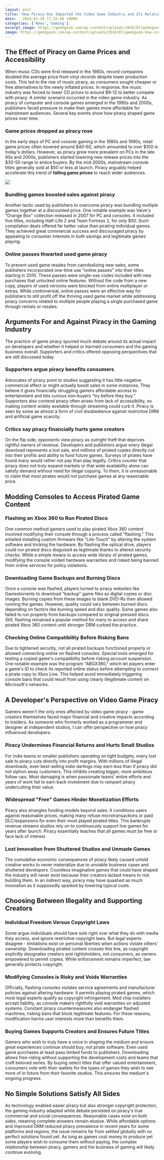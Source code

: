 ```yaml
---
layout: post
title: "How Piracy Has Impacted the Video Game Industry and Its Relationship with Gamers"
date:   2024-01-20 17:25:48 +0000
categories: ['News','Gaming']
excerpt_image: https://geekgasm.com/wp-content/uploads/2018/07/geekgasm-how-video-game-piracy-has-fallen.jpg
image: https://geekgasm.com/wp-content/uploads/2018/07/geekgasm-how-video-game-piracy-has-fallen.jpg
---
```


## The Effect of Piracy on Game Prices and Accessibility
When music CDs were first released in the 1980s, record companies doubled the average price from vinyl records despite lower production costs. This led to the rise of music piracy, as consumers sought cheaper or free alternatives to the newly inflated prices. In response, the music industry was forced to lower CD prices to around $9-12 to better compete with piracy. A similar scenario occurred in the video game industry. As piracy of computer and console games emerged in the 1990s and 2000s, publishers faced pressure to make their games more affordable for mainstream audiences. Several key events show how piracy shaped game prices over time. 
### **Game prices dropped as piracy rose** 
In the early days of PC and console gaming in the 1980s and 1990s, retail game prices often hovered around $40-60, which amounted to over $100 in today's dollars. However, as piracy grew more prevalent on PCs in the late 90s and 2000s, publishers started lowering new release prices into the $30-50 range to entice buyers. By the mid-2000s, mainstream console titles generally sold at $50 or less at launch. Piracy arguably helped accelerate this trend of **falling game prices** to reach wider audiences.

![](https://geekgasm.com/wp-content/uploads/2018/07/geekgasm-how-video-game-piracy-has-fallen.jpg)
### **Bundling games boosted sales against piracy**  
Another tactic used by publishers to overcome piracy was bundling multiple games together at a discounted price. One notable example was Valve's "Orange Box" collection released in 2007 for PC and consoles. It included five titles, including Half-Life 2 and Team Fortress 2, for only $50. Such compilation deals offered far better value than pirating individual games. They achieved great commercial success and discouraged piracy by appealing to consumer interests in both savings and legitimate games playing.
### **Online passes thwarted used game piracy**
To prevent used game resales from cannibalizing new sales, some publishers incorporated one-time use "online passes" into their titles starting in 2010. These passes were single-use codes included with new purchases that unlocked online features. Without the code from a new copy, players of used versions were blocked from online multiplayer or extras. While controversial, online passes were an effective way for publishers to still profit off the thriving used game market while addressing piracy concerns related to multiple people playing a single purchased game through rentals or resales.
## Arguments For and Against Piracy in the Gaming Industry
The practice of game piracy spurred much debate around its actual impact on developers and whether it helped or harmed consumers and the gaming business overall. Supporters and critics offered opposing perspectives that are still discussed today.
### **Supporters argue piracy benefits consumers**  
Advocates of piracy point to studies suggesting it has little negative commercial effect or might actually boost sales in some instances. They believe it gives financially struggling gamers affordable access to entertainment and lets curious non-buyers "try before they buy." Supporters also contend piracy often arises from lack of accessibility, so making content widely available through streaming could curb it. Piracy is seen by some as almost a form of civil disobedience against restrictive DRM and artificial game scarcity.
### **Critics say piracy financially hurts game creators**  
On the flip side, opponents view piracy as outright theft that deprives rightful owners of revenue. Developers and publishers argue every illegal download represents a lost sale, and millions of pirated copies directly cut into their profits and ability to fund future games. Surveys of pirates have found many would rather not pay than play legally. Critics counter that piracy does not truly expand markets or that wide availability alone can satisfy demand without need for illegal copying. To them, it is unreasonable to claim that most pirates would not purchase games at any reasonable price.
## Modding Consoles to Access Pirated Game Content 
### **Flashing an Xbox 360 to Run Pirated Discs**  
One common method gamers used to play pirated Xbox 360 content involved modifying their console through a process called "flashing." This entailed installing custom firmware like "Lite-Touch" by altering the system software and tricking the hardware. By flashing the optical drive, players could run pirated discs disguised as legitimate thanks to altered security checks. While a simple means to access wide library of pirated games, modifying the console voided hardware warranties and risked being banned from online services for policy violations.
### **Downloading Game Backups and Burning Discs**
Once a console was flashed, players turned to piracy websites like Gamestorrents to download "backup" game files as digital copies or disc images. Burning copies from these images to blank DVD-Rs then allowed running the games. However, quality could vary between burned discs depending on factors like burning speed and disc quality. Some games also failed to run properly from backups compared to original pressed discs. Still, flashing remained a popular method for many to access and share pirated Xbox 360 content until stronger DRM curbed the practice. 
### **Checking Online Compatibility Before Risking Bans**  
Due to tightened security, not all pirated backups functioned properly or allowed connecting online on flashed consoles. Special tools emerged for testing a copied game's compatibility before risking account suspension. One notable example was the program "ABGX360," which let players enter a game's ID to check its reported online status before attempting to connect a pirate copy to Xbox Live. This helped avoid immediately triggering console bans that could result from using clearly illegitimate content on Microsoft's networks.
## A Developer's Perspective on Video Game Piracy
Gamers weren't the only ones affected by video game piracy - game creators themselves faced major financial and creative impacts according to insiders. As someone who formerly worked as a programmer and designer at independent studios, I can offer perspective on how piracy influenced developers. 
### **Piracy Undermines Financial Returns and Hurts Small Studios**  
For indie teams or smaller publishers operating on tight budgets, every lost sale to piracy cuts directly into profit margins. With millions of illegal downloads, even best-selling indie darlings may earn less than if piracy did not siphon away customers. This inhibits creating bigger, more ambitious follow-ups. Most damaging is when passionate teams' entire efforts and years of work fail to earn back investment due to rampant piracy undercutting their value. 
### **Widespread "Free" Games Hinder Monetization Efforts** 
Piracy also strangles funding models beyond sales. It conditions users against reasonable prices, making many refuse microtransactions or paid DLC/expansions for even their most played pirated titles. This bankrupts revenue streams studios rely on to continuously support live games for years after launch. Piracy essentially teaches that all games must be free or face lack of interest.
### **Lost Innovation from Shuttered Studios and Unmade Games**  
The cumulative economic consequences of piracy likely caused untold creative works to never materialize due to unviable business cases and shuttered developers. Countless imaginative games that could have shaped the industry will never exist because their creators lacked means to risk building them. In an indirect way, piracy may have quashed as much innovation as it supposedly sparked by lowering typical costs.
## Choosing Between Illegality and Supporting Creators 
### **Individual Freedom Versus Copyright Laws**  
Some argue individuals should have sole right over what they do with media they access, and ignore restrictive copyright laws. But legal experts disagree - limitations exist on personal liberties when actions violate others' ownership. Downloading pirated content crosses this line, as copyright explicitly designates creators and rightsholders, not consumers, as owners empowered to permit copies. While enforcement remains imperfect, law generally protects copyright. 
### **Modifying Consoles is Risky and Voids Warranties**  
Officially, flashing consoles violates service agreements and manufacturer policies against altering hardware. It permits playing pirated games, which most legal experts qualify as copyright infringement. Mod chip installers accept liability, as console makers rightfully void warranties on adjusted systems. Constant piracy countermeasures also endanger flashed machines, risking bans that block legitimate features. For these reasons, modification harms user interests more than benefits them.
### **Buying Games Supports Creators and Ensures Future Titles**  
Gamers who wish to truly have a voice in shaping the medium and ensure great experiences continue should buy, not pirate software. Even used game purchases at least pass limited funds to publishers. Downloading allows free-riding without supporting the development costs and teams that craft beloved series. By buying select titles that offer valued entertainment, consumers vote with their wallets for the types of games they wish to see more of in future from their favorite studios. This ensures the medium's ongoing progress.
## No Simple Solutions Satisfy All Sides 
As technology enabled easier piracy but also stronger copyright protection, the gaming industry adapted while debate persisted on piracy's true commercial and social consequences. Reasonable cases exist on both sides, meaning complete answers remain elusive. While affordable options and improved DRM reduced piracy prevalence in recent years for some platforms and regions, the issue remains far from settled globally with no perfect solutions found yet. As long as games cost money to produce yet some players wish to consume them without paying, the complex relationship between piracy, gamers and the business of gaming will likely continue evolving.